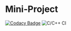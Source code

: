 # Mini-Project
[![Codacy Badge](https://app.codacy.com/project/badge/Grade/6885c63d1d214e4fbe262f0c431d4dc6)](https://www.codacy.com/gh/99002565/Mini-project/dashboard?utm_source=github.com&amp;utm_medium=referral&amp;utm_content=99002565/Mini-project&amp;utm_campaign=Badge_Grade)
![C/C++ CI](https://github.com/99002565/Mini-project/workflows/C/C++%20CI/badge.svg)
